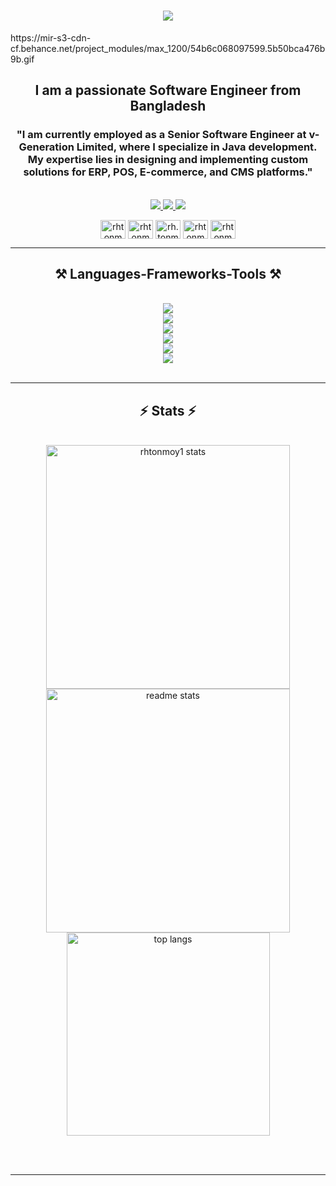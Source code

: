 <h1 align="center">
    <img src="https://readme-typing-svg.herokuapp.com/?font=Righteous&size=35&center=true&vCenter=true&width=500&height=70&duration=4000&lines=Hi+There!+👋;+I'm+Rafiul+Hasan+Tonmoy!;" />
</h1>
https://mir-s3-cdn-cf.behance.net/project_modules/max_1200/54b6c068097599.5b50bca476b9b.gif

<h2 align="center">I am a passionate Software Engineer from Bangladesh</h2>
<h3 align="center">"I am currently employed as a Senior Software Engineer at v-Generation Limited, where I specialize in Java development. My expertise lies in designing and implementing custom solutions for ERP, POS, E-commerce, and CMS platforms."</h3>

<br/>

<div align="center">


 </div>
 
<div align="center"> 
  <a href="mailto:rhtonmoyhd@gmail.com">
    <img src="https://img.shields.io/badge/Gmail-333333?style=for-the-badge&logo=gmail&logoColor=red" />
  </a>
  <a href="https://linkedin.com/in/rh-tonmoy" target="_blank">
    <img src="https://img.shields.io/badge/LinkedIn-0077B5?style=for-the-badge&logo=linkedin&logoColor=white" target="_blank" />
  </a>
  <a href="https://rhtonmoy.netlify.app" target="_blank">
     <img src="https://img.shields.io/badge/Portfolio-FF5722?style=for-the-badge&logo=todoist&logoColor=white" target="_blank" /> <!-- sqlite, safari, google-chrome are other good icon options -->
  </a>
    
<p align="center">
<a href="https://www.leetcode.com/rhtonmoy" target="blank"><img align="center" src="https://raw.githubusercontent.com/rahuldkjain/github-profile-readme-generator/master/src/images/icons/Social/leet-code.svg" alt="rhtonmoy" height="30" width="40" /></a>
<a href="https://twitter.com/rhtonmoyhd" target="blank"><img align="center" src="https://raw.githubusercontent.com/rahuldkjain/github-profile-readme-generator/master/src/images/icons/Social/twitter.svg" alt="rhtonmoyhd" height="30" width="40" /></a>
<a href="https://fb.com/rh.tonmoy007" target="blank"><img align="center" src="https://raw.githubusercontent.com/rahuldkjain/github-profile-readme-generator/master/src/images/icons/Social/facebook.svg" alt="rh.tonmoy007" height="30" width="40" /></a>
<a href="https://www.hackerrank.com/rhtonmoy" target="blank"><img align="center" src="https://raw.githubusercontent.com/rahuldkjain/github-profile-readme-generator/master/src/images/icons/Social/hackerrank.svg" alt="rhtonmoy" height="30" width="40" /></a>
<a href="https://auth.geeksforgeeks.org/user/rhtonmoy" target="blank"><img align="center" src="https://raw.githubusercontent.com/rahuldkjain/github-profile-readme-generator/master/src/images/icons/Social/geeks-for-geeks.svg" alt="rhtonmoy" height="30" width="40" /></a>

</p>
</div>

 <hr/>
 
<h2 align="center">⚒️ Languages-Frameworks-Tools ⚒️</h2>
<br/>
<div align="center">
    <img src="https://skillicons.dev/icons?i=java,spring,hibernate,maven,php" /><br/>
    <img src="https://skillicons.dev/icons?i=react,vite,nextjs,js,jquery,html,css,bootstrap" /><br/>
    <img src="https://skillicons.dev/icons?i=mysql,postgres" /> <br/>
    <img src="https://skillicons.dev/icons?i=postman,powershell" /> <br/>
    <img src="https://skillicons.dev/icons?i=github,docker,kubernetes" /> <br/>
    <img src="https://skillicons.dev/icons?i=vscode,idea,eclipse" /><br>
</div>

<br/>
<hr/>

<h2 align="center">⚡ Stats ⚡</h2>
<br>

<div align=center>
    
  <img width=390 src="https://github-readme-streak-stats.herokuapp.com/?user=rhtonmoy1&count_private=true&theme=react&border_radius=10" alt="rhtonmoy1 stats"/>
  <img width=390 src="https://github-readme-stats.vercel.app/api?username=rhtonmoy1&count_private=true&show_icons=true&theme=react&rank_icon=github&border_radius=10" alt="readme stats" />
  <br/>
<img width="325" align="center" src="https://github-readme-stats.vercel.app/api/top-langs/?username=rhtonmoy1&hide=HTML&langs_count=8&layout=compact&theme=react&border_radius=10&size_weight=0.5&count_weight=0.5&exclude_repo=github-readme-stats&count_private=true" alt="top langs" />

</div>


<br/><br/>

<hr/>

